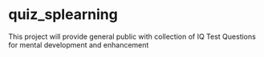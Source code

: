 # quiz_splearning

This project will provide general public with collection of IQ Test Questions for mental development and enhancement
